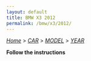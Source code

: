 ```yaml
---
layout: default
title: BMW X3 2012
permalink: /bmw/x3/2012/
---
```

[*Home*](/) > [*CAR*](/car/) > [*MODEL*](/car/model/) > [*YEAR*](/car/model/year/)

**Follow the instructions**